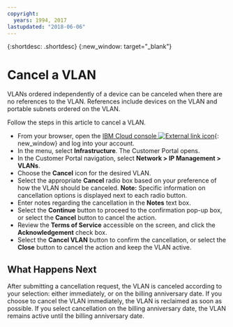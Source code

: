 ```yaml
---
copyright:
  years: 1994, 2017
lastupdated: "2018-06-06"
---
```

{:shortdesc: .shortdesc}
{:new_window: target="_blank"}

# Cancel a VLAN

VLANs ordered independently of a device can be canceled when there are no references to the VLAN.  References include devices on the VLAN and portable subnets ordered on the VLAN.

Follow the steps in this article to cancel a VLAN.

* From your browser, open the [IBM Cloud console ![External link icon](../../icons/launch-glyph.svg "External link icon")](https://control.bluemix.net/){: new_window} and log into your account.
* In the menu, select **Infrastructure**. The Customer Portal opens.
* In the Customer Portal navigation, select **Network > IP Management > VLANs**.
* Choose the **Cancel** icon for the desired VLAN.
* Select the appropriate **Cancel** radio box based on your preference of how the VLAN should be canceled. **Note:** Specific information on cancellation options is displayed next to each radio button.
* Enter notes regarding the cancellation in the **Notes** text box.
* Select the **Continue** button to proceed to the confirmation pop-up box, or select the **Cancel** button to cancel the action.
* Review the **Terms of Service** accessible on the screen, and click the **Acknowledgement** check box.
* Select the **Cancel VLAN** button to confirm the cancellation, or select the **Close** button to cancel the action and keep the VLAN active.

## What Happens Next

After submitting a cancellation request, the VLAN is canceled according to your selection: either immediately, or on the billing anniversary date. If you choose to cancel the VLAN immediately, the VLAN is reclaimed as soon as possible. If you select cancellation on the billing anniversary date, the VLAN remains active until the billing anniversary date.
